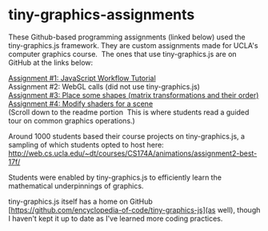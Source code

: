 # tiny-graphics-assignments

These Github-based programming assignments (linked below) used the tiny-graphics.js framework.  They are custom assignments made for UCLA's computer graphics course.  The ones that use tiny-graphics.js are on GitHub at the links below:

[Assignment #1: JavaScript Workflow Tutorial](https://github.com/intro-graphics-master/a1_s19)  
Assignment #2: WebGL calls (did not use tiny-graphics.js)  
[Assignment #3: Place some shapes (matrix transformations and their order)](https://github.com/intro-graphics-master/a3_s19)  
[Assignment #4: Modify shaders for a scene](https://github.com/intro-graphics-master/a4_s19)  
(Scroll down to the readme portion  This is where students read a guided tour on common graphics operations.)

Around 1000 students based their course projects on tiny-graphics.js, a sampling of which students opted to host here:  
http://web.cs.ucla.edu/~dt/courses/CS174A/animations/assignment2-best-17f/

Students were enabled by tiny-graphics.js to efficiently learn the mathematical underpinnings of graphics.

tiny-graphics.js itself has a home on GitHub [https://github.com/encyclopedia-of-code/tiny-graphics-js](as well), though I haven't kept it up to date as I've learned more coding practices.
